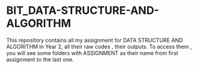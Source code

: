 # BIT_DATA-STRUCTURE-AND-ALGORITHM

This repository contains all my assignment for DATA STRUCTURE AND ALGORITHM in Year 2, all their raw codes , their outputs.
To access them , you will see some folders with ASSIGNMENT as their name from first assignment to the last one.
